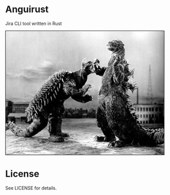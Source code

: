# Anguirust
Jira CLI tool written in Rust

![Anguirus vs. Godzilla](anguirus.jpg)

# License
See LICENSE for details.